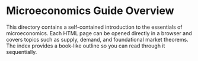 # Microeconomics Guide Overview

This directory contains a self-contained introduction to the essentials of microeconomics. Each HTML page can be opened directly in a browser and covers topics such as supply, demand, and foundational market theorems. The index provides a book-like outline so you can read through it sequentially.
